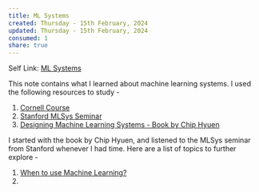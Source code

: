 ```yaml
---
title: ML Systems
created: Thursday - 15th February, 2024
updated: Thursday - 15th February, 2024
consumed: 1
share: true
---
```


Self Link: [ML Systems](ML%20Systems.md)

This note contains what I learned about machine learning systems. I used the following resources to study - 
1. [Cornell Course](https://youtube.com/playlist?list=PL0mFAhrXqy9CuopJhAB8GVu_Oy7J0ery6&feature=shared)
2. [Stanford MLSys Seminar](https://youtube.com/playlist?list=PLSrTvUm384I9PV10koj_cqit9OfbJXEkq&feature=shared)
3. [Designing Machine Learning Systems - Book by Chip Hyuen](https://github.com/chiphuyen/dmls-book)

I started with the book by Chip Hyuen, and listened to the MLSys seminar from Stanford whenever I had time. Here are a list of topics to further explore - 

1. [When to use Machine Learning?](./When%20to%20use%20Machine%20Learning?.md)
1. 
